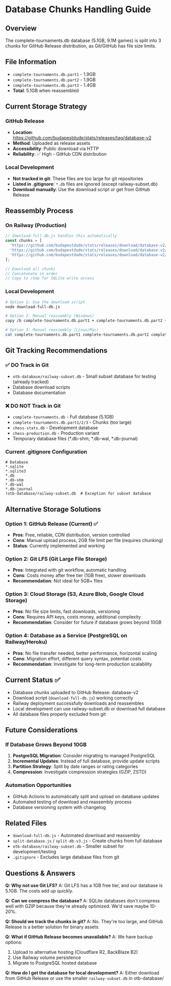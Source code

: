 # Database Chunks Handling Guide

## Overview
The complete-tournaments.db database (5.1GB, 9.1M games) is split into 3 chunks for GitHub Release distribution, as Git/GitHub has file size limits.

## File Information
- `complete-tournaments.db.part1` - 1.9GB
- `complete-tournaments.db.part2` - 1.9GB
- `complete-tournaments.db.part3` - 1.4GB
- **Total**: 5.1GB when reassembled

## Current Storage Strategy

### GitHub Release
- **Location**: https://github.com/budapestdude/stats/releases/tag/database-v2
- **Method**: Uploaded as release assets
- **Accessibility**: Public download via HTTP
- **Reliability**: ✅ High - GitHub CDN distribution

### Local Development
- **Not tracked in git**: These files are too large for git repositories
- **Listed in .gitignore**: `*.db` files are ignored (except railway-subset.db)
- **Download manually**: Use the download script or get from GitHub Release

## Reassembly Process

### On Railway (Production)
```javascript
// download-full-db.js handles this automatically
const chunks = [
  'https://github.com/budapestdude/stats/releases/download/database-v2/complete-tournaments.db.part1',
  'https://github.com/budapestdude/stats/releases/download/database-v2/complete-tournaments.db.part2',
  'https://github.com/budapestdude/stats/releases/download/database-v2/complete-tournaments.db.part3'
];

// Download all chunks
// Concatenate in order
// Copy to /tmp for SQLite write access
```

### Local Development
```bash
# Option 1: Use the download script
node download-full-db.js

# Option 2: Manual reassembly (Windows)
copy /b complete-tournaments.db.part1 + complete-tournaments.db.part2 + complete-tournaments.db.part3 complete-tournaments.db

# Option 3: Manual reassembly (Linux/Mac)
cat complete-tournaments.db.part1 complete-tournaments.db.part2 complete-tournaments.db.part3 > complete-tournaments.db
```

## Git Tracking Recommendations

### ✅ DO Track in Git
- `otb-database/railway-subset.db` - Small subset database for testing (already tracked)
- Database download scripts
- Database documentation

### ❌ DO NOT Track in Git
- `complete-tournaments.db` - Full database (5.1GB)
- `complete-tournaments.db.part1/2/3` - Chunks (too large)
- `chess-stats.db` - Development database
- `chess-production.db` - Production variant
- Temporary database files (*.db-shm, *.db-wal, *.db-journal)

### Current .gitignore Configuration
```gitignore
# Database
*.sqlite
*.sqlite3
*.db
*.db-shm
*.db-wal
*.db-journal
!otb-database/railway-subset.db  # Exception for subset database
```

## Alternative Storage Solutions

### Option 1: GitHub Release (Current) ✅
- **Pros**: Free, reliable, CDN distribution, version controlled
- **Cons**: Manual upload process, 2GB file limit per file (requires chunking)
- **Status**: Currently implemented and working

### Option 2: Git LFS (Git Large File Storage)
- **Pros**: Integrated with git workflow, automatic handling
- **Cons**: Costs money after free tier (1GB free), slower downloads
- **Recommendation**: Not ideal for 5GB+ files

### Option 3: Cloud Storage (S3, Azure Blob, Google Cloud Storage)
- **Pros**: No file size limits, fast downloads, versioning
- **Cons**: Requires API keys, costs money, additional complexity
- **Recommendation**: Consider for future if database grows beyond 10GB

### Option 4: Database as a Service (PostgreSQL on Railway/Heroku)
- **Pros**: No file transfer needed, better performance, horizontal scaling
- **Cons**: Migration effort, different query syntax, potential costs
- **Recommendation**: Investigate for long-term production scalability

## Current Status ✅
- Database chunks uploaded to GitHub Release: database-v2
- Download script (`download-full-db.js`) working correctly
- Railway deployment successfully downloads and reassembles
- Local development can use railway-subset.db or download full database
- All database files properly excluded from git

## Future Considerations

### If Database Grows Beyond 10GB
1. **PostgreSQL Migration**: Consider migrating to managed PostgreSQL
2. **Incremental Updates**: Instead of full database, provide update scripts
3. **Partition Strategy**: Split by date ranges or rating categories
4. **Compression**: Investigate compression strategies (GZIP, ZSTD)

### Automation Opportunities
- GitHub Actions to automatically split and upload on database updates
- Automated testing of download and reassembly process
- Database versioning system with changelog

## Related Files
- `download-full-db.js` - Automated download and reassembly
- `split-database.js` / `split-db-v3.js` - Create chunks from full database
- `otb-database/railway-subset.db` - Smaller subset for development/testing
- `.gitignore` - Excludes large database files from git

## Questions & Answers

**Q: Why not use Git LFS?**
A: Git LFS has a 1GB free tier, and our database is 5.1GB. The costs add up quickly.

**Q: Can we compress the database?**
A: SQLite databases don't compress well with GZIP because they're already optimized. We'd save maybe 10-20%.

**Q: Should we track the chunks in git?**
A: No. They're too large, and GitHub Release is a better solution for binary assets.

**Q: What if GitHub Release becomes unavailable?**
A: We have backup options:
   1. Upload to alternative hosting (Cloudflare R2, BackBlaze B2)
   2. Use Railway volume persistence
   3. Migrate to PostgreSQL hosted database

**Q: How do I get the database for local development?**
A: Either download from GitHub Release or use the smaller `railway-subset.db` in otb-database/
